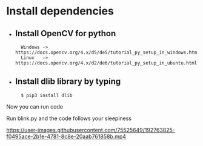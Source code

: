 # Install dependencies
-
	Install OpenCV for python
	-
		Windows -> https://docs.opencv.org/4.x/d5/de5/tutorial_py_setup_in_windows.html
		Linux   -> https://docs.opencv.org/4.x/d2/de6/tutorial_py_setup_in_ubuntu.html
-
	Install dlib library by typing
	-
		$ pip3 install dlib

Now you can run code

Run blink.py and the code follows your sleepiness

https://user-images.githubusercontent.com/75525649/192763825-f0495ace-2b1e-4781-8c8e-20aab761858b.mp4
